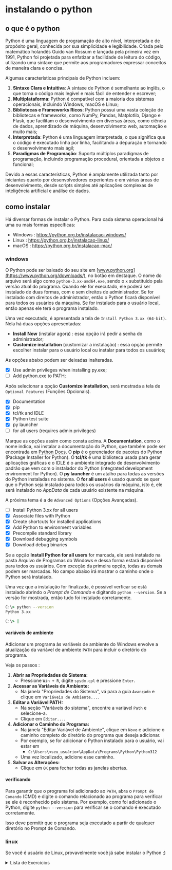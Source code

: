 # instalando o python

## o que é o python

Python é uma linguagem de programação de alto nível, interpretada e de propósito geral, conhecida por sua simplicidade e legibilidade. Criada pelo matemático holandês Guido van Rossum e lançada pela primeira vez em 1991, Python foi projetada para enfatizar a facilidade de leitura do código, utilizando uma sintaxe que permite aos programadores expressar conceitos de maneira clara e concisa.

Algumas características principais de Python incluem:

1. **Sintaxe Clara e Intuitiva**: A sintaxe de Python é semelhante ao inglês, o que torna o código mais legível e mais fácil de entender e escrever;
2. **Multiplataforma**: Python é compatível com a maioria dos sistemas operacionais, incluindo Windows, macOS e Linux;
3. **Bibliotecas e Frameworks Ricos**: Python possui uma vasta coleção de bibliotecas e frameworks, como NumPy, Pandas, Matplotlib, Django e Flask, que facilitam o desenvolvimento em diversas áreas, como ciência de dados, aprendizado de máquina, desenvolvimento web, automação e muito mais;
4. **Interpretada**: Python é uma linguagem interpretada, o que significa que o código é executado linha por linha, facilitando a depuração e tornando o desenvolvimento mais ágil;
5. **Paradigmas de Programação**: Suporta múltiplos paradigmas de programação, incluindo programação procedural, orientada a objetos e funcional;

Devido a essas características, Python é amplamente utilizada tanto por iniciantes quanto por desenvolvedores experientes e em várias áreas de desenvolvimento, desde scripts simples até aplicações complexas de inteligência artificial e análise de dados.

## como instalar

Há diversar formas de instalar o Python. Para cada sistema operacional há uma ou mais formas específicas:

- Windows : https://python.org.br/instalacao-windows/
- Linux : https://python.org.br/instalacao-linux/
- macOS : https://python.org.br/instalacao-mac/

### windows
O Python pode ser baixado do seu site em [www.python.org](https://www.python.org/downloads/), no botão em destaque. O nome do arquivo será algo como `python-3.xx-amd64.exe`, sendo o `x` substituído pela versão atual do programa. Quando ele for executado, ele poderá ser instalado de duas formas, com e sem direitos de administrador. Se for instalado com direitos de administrador, então o Python ficará disponível para todos os usuários da máquina. Se for instalado para o usuário local, então apenas ele terá o programa instalado.

Uma vez executado, é apresentada a tela de `Install Python 3.xx (64-bit)`. Nela há duas opções apresentadas:
- **Install Now** (instalar agora) : essa opção irá pedir a senha do administrador;
- **Customize installation** (customizar a instalação) : essa opção permite escolher instalar para o usuário local ou instalar para todos os usuários;

As opções abaixo podem ser deixadas inalteradas.
- [x] Use admin privileges when installing py.exe;
- [ ] Add python.exe to PATH;

Após selecionar a opção **Customize installation**, será mostrada a tela de `Optional Features` (Funções Opcionais).

- [x] Documentation
- [x] pip
- [x] tcl/tk and IDLE
- [x] Python test suite
- [x] py launcher
- [ ] for all users (requires admin privileges)

Marque as opções assim como consta acima. A **Documentation**, como o nome indica, vai instalar a documentação do Python, que também pode ser encontrada em [Python Docs](https://docs.python.org/3/). O **pip** é o gerenciador de pacotes do Python (Package Installer for Python). O **tcl/tk** é uma biblioteca usada para gerar aplicações gráficas e o IDLE é o ambiente integrado de desenvolvimento padrão que vem com o instalador do Python (integrated development environment for Python). O **py launcher** é um atalho para todas as versões do Python instaladas no sistema. O **for all users** é usado quando se quer que o Python seja instalado para todos os usuários da máquina, isto é, ele será instalado no *AppData* de cada usuário existente na máquina.

A próxima tema é a de `Advanced Options` (Opções Avançadas).

- [ ] Install Python 3.xx for all users
- [x] Associate files with Python
- [x] Create shortcuts for installed applications
- [x] Add Python to environment variables
- [x] Precompile standard library
- [x] Download debugging symbols
- [x] Download debug binaries

Se a opção **Install Python for all users** for marcada, ele será instalado na pasta Arquivo de Programas do Windows e dessa forma estará disponível para todos os usuários. Com exceção da primeira opção, todas as demais podem ser marcadas. No campo abaixo irá mostrar o caminho onde o Python será instalado.

Uma vez que a instalação for finalizada, é possível verficar se está instalado abrindo o *Prompt de Comando* e digitando `python --version`. Se a versão for mostrada, então tudo foi instalado corretamente.
```cmd
C:\> python --version
Python 3.xx

C:\> |
```

#### variáveis de ambiente
Adicionar um programa às variáveis de ambiente do Windows envolve a atualização da variável de ambiente `PATH` para incluir o diretório do programa.

Veja os passos :

1. **Abrir as Propriedades do Sistema:**
    - Pressione `Win + R`, digite `sysdm.cpl` e pressione `Enter`.
1. **Acessar as Variáveis de Ambiente:**
    - Na janela "Propriedades do Sistema", vá para a guia `Avançado` e clique em `Variáveis de Ambiente...`.
1. **Editar a Variável PATH:**
    - Na seção "Variáveis do sistema", encontre a variável `Path` e selecione-a.
    - Clique em `Editar...`.
1. **Adicionar o Caminho do Programa:**
    - Na janela "Editar Variável de Ambiente", clique em `Novo` e adicione o caminho completo do diretório do programa que deseja adicionar.
    - Por exemplo, se for adicionar o Python instalado para o usuário, vai estar em
        - `C:\Users\<seu_usuário>\AppData\Programs\Python\Python312`
    - Uma vez localizado, adicione esse caminho.
1. **Salvar as Alterações:**
    - Clique em `OK` para fechar todas as janelas abertas.

#### verificando
Para garantir que o programa foi adicionado ao `PATH`, abra o `Prompt de Comando` (CMD) e digite o comando relacionado ao programa para verificar se ele é reconhecido pelo sistema. Por exemplo, como foi adicionado o Python, digite `python --version` para verificar se o comando é executado corretamente.

Isso deve permitir que o programa seja executado a partir de qualquer diretório no Prompt de Comando.

### linux

Se você é usuário de Linux, provavelmente você já sabe instalar o Python ;)

<details>
  <summary>Lista de Exercícios</summary>

1. Instale o Python 3.6:
    1. Baixe e instale o Python 3.6 na sua máquina.
    1. Verifique a instalação rodando `python --version`.
1. Instale o Python 3.7:
    1. Baixe e instale o Python 3.7 na sua máquina.
    1. Verifique a instalação rodando `python --version`.
1. Remova o Python 3.6:
    1. Desinstale o Python 3.6 do seu sistema.
    1. Verifique a remoção rodando `python --version` e confirmando que a versão não está mais disponível.
1. Instale o Python 3.8:
    1. Baixe e instale o Python 3.8 na sua máquina.
    1. Verifique a instalação rodando `python --version`.
1. Remova o Python 3.7:
    1. Desinstale o Python 3.7 do seu sistema.
    1. Verifique a remoção rodando `python --version` e confirmando que a versão não está mais disponível.
1. Instale o Python 3.9:
    1. Baixe e instale o Python 3.9 na sua máquina.
    1. Verifique a instalação rodando `python --version`.
1. Remova o Python 3.8:
    1. Desinstale o Python 3.8 do seu sistema.
    1. Verifique a remoção rodando `python --version` e confirmando que a versão não está mais disponível.
1. Instale o Python 3.10:
    1. Baixe e instale o Python 3.10 na sua máquina.
    1. Verifique a instalação rodando `python --version`.
1. Instale o Python 3.11:
    1. Baixe e instale o Python 3.11 na sua máquina.
    1. Verifique a instalação rodando `python --version`.
1. Remova o Python 3.9:
    1. Desinstale o Python 3.9 do seu sistema.
    1. Verifique a remoção rodando `python --version` e confirmando que a versão não está mais disponível.
1. Instale o Python 3.6 e o Python 3.10 simultaneamente:
    1. Baixe e instale o Python 3.6 e o Python 3.10 na sua máquina.
    1. Verifique a instalação rodando `python --version`;
    1. Troque a ordem de precedência para o Python 3.6 no PATH.
    1. Verifique a instalação rodando `python --version`;
1. Remova o Python 3.6:
    1. Desinstale o Python 3.6 do seu sistema.
    1. Verifique a remoção rodando `python --version` e confirmando que a versão não está mais disponível.
1. Instale o Python 3.7 e o Python 3.11 simultaneamente:
    1. Baixe e instale o Python 3.7 e o Python 3.11 na sua máquina.
    1. Verifique a instalação rodando `python --version`.
    1. Troque a ordem de precedência para o Python 3.7 no PATH.
    1. Verifique a instalação rodando `python --version`;
1. Remova o Python 3.10:
    1. Desinstale o Python 3.10 do seu sistema.
    1. Verifique a remoção rodando `python --version` e confirmando que a versão não está mais disponível.
1. Instale o Python 3.8 e o Python 3.7 simultaneamente:
    1. Baixe e instale o Python 3.8 e o Python 3.7 na sua máquina.
    1. Verifique a instalação rodando `python --version`.
    1. Troque a ordem de precedência para o Python 3.8 no PATH.
    1. Verifique a instalação rodando `python --version`.
1. Remova o Python 3.11:
    1. Desinstale o Python 3.11 do seu sistema.
    1. Verifique a remoção rodando `python --version` e confirmando que a versão não está mais disponível.
1. Instale o Python 3.9 e o Python 3.8 simultaneamente:
    1. Baixe e instale o Python 3.9 e o Python 3.8 na sua máquina.
    1. Verifique a instalação rodando `python --version`;
    1. Troque a ordem de precedência para o Python 3.9 no PATH.
    1. Verifique a instalação rodando `python --version`.
1. Remova o Python 3.7:
    1. Desinstale o Python 3.7 do seu sistema.
    1. Verifique a remoção rodando `python --version` e confirmando que a versão não está mais disponível.
1. Remova o Python 3.8:
    1. Desinstale o Python 3.8 do seu sistema.
    1. Verifique a remoção rodando `python --version` e confirmando que a versão não está mais disponível.
1. Instale a última versão do Python (atual):
    1. Baixe e instale a última versão do Python 3 disponível.
    1. Verifique a instalação rodando `python --version`.
    1. Confirme que é a única versão instalada no sistema.

</details>
